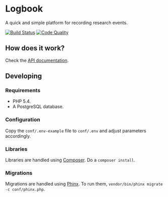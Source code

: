 # Logbook

A quick and simple platform for recording research events.

[![Build Status](https://img.shields.io/scrutinizer/build/g/mysociety/logbook.svg)](https://scrutinizer-ci.com/g/mysociety/logbook/)
[![Code Quality](https://img.shields.io/scrutinizer/g/mysociety/logbook.svg)](https://scrutinizer-ci.com/g/mysociety/logbook/)

## How does it work?

Check the [API documentation](http://docs.logbook.apiary.io/).

## Developing

### Requirements

* PHP 5.4.
* A PostgreSQL database.

### Configuration

Copy the `conf/.env-example` file to `conf/.env` and adjust parameters accordingly.

### Libraries

Libraries are handled using [Composer](https://getcomposer.org/). Do a `composer install`.

### Migrations

Migrations are handled using [Phinx](https://phinx.org/). To run them, `vendor/bin/phinx migrate -c conf/phinx.php`.

